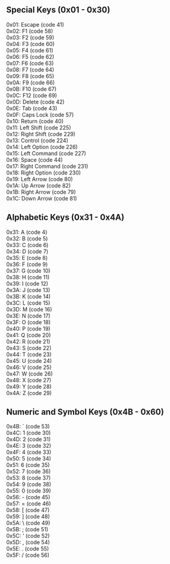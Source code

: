 ## Special Keys (0x01 - 0x30)  
0x01: Escape (code 41)  
0x02: F1 (code 58)  
0x03: F2 (code 59)  
0x04: F3 (code 60)  
0x05: F4 (code 61)  
0x06: F5 (code 62)  
0x07: F6 (code 63)  
0x08: F7 (code 64)  
0x09: F8 (code 65)  
0x0A: F9 (code 66)  
0x0B: F10 (code 67)  
0x0C: F12 (code 69)  
0x0D: Delete (code 42)  
0x0E: Tab (code 43)  
0x0F: Caps Lock (code 57)  
0x10: Return (code 40)  
0x11: Left Shift (code 225)  
0x12: Right Shift (code 229)  
0x13: Control (code 224)  
0x14: Left Option (code 226)  
0x15: Left Command (code 227)  
0x16: Space (code 44)  
0x17: Right Command (code 231)  
0x18: Right Option (code 230)  
0x19: Left Arrow (code 80)  
0x1A: Up Arrow (code 82)  
0x1B: Right Arrow (code 79)  
0x1C: Down Arrow (code 81)  
## Alphabetic Keys (0x31 - 0x4A)  
0x31: A (code 4)  
0x32: B (code 5)  
0x33: C (code 6)  
0x34: D (code 7)  
0x35: E (code 8)  
0x36: F (code 9)  
0x37: G (code 10)  
0x38: H (code 11)  
0x39: I (code 12)  
0x3A: J (code 13)  
0x3B: K (code 14)  
0x3C: L (code 15)  
0x3D: M (code 16)  
0x3E: N (code 17)  
0x3F: O (code 18)  
0x40: P (code 19)  
0x41: Q (code 20)  
0x42: R (code 21)  
0x43: S (code 22)  
0x44: T (code 23)  
0x45: U (code 24)  
0x46: V (code 25)  
0x47: W (code 26)  
0x48: X (code 27)  
0x49: Y (code 28)  
0x4A: Z (code 29)  
## Numeric and Symbol Keys (0x4B - 0x60)  
0x4B: ` (code 53)  
0x4C: 1 (code 30)  
0x4D: 2 (code 31)  
0x4E: 3 (code 32)  
0x4F: 4 (code 33)  
0x50: 5 (code 34)  
0x51: 6 (code 35)  
0x52: 7 (code 36)  
0x53: 8 (code 37)  
0x54: 9 (code 38)  
0x55: 0 (code 39)  
0x56: - (code 45)  
0x57: = (code 46)  
0x58: [ (code 47)  
0x59: ] (code 48)  
0x5A: \ (code 49)  
0x5B: ; (code 51)  
0x5C: ' (code 52)  
0x5D: , (code 54)  
0x5E: . (code 55)  
0x5F: / (code 56)